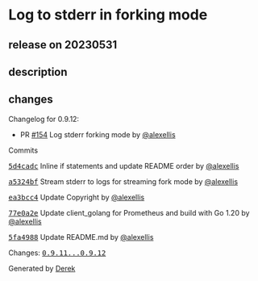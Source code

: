 # Log to stderr in forking mode

## release on 20230531

## description

## changes

Changelog for 0.9.12:

* PR <a class="issue-link js-issue-link" data-error-text="Failed to load title" data-id="1733720583" data-permission-text="Title is private" data-url="https://github.com/openfaas/of-watchdog/issues/154" data-hovercard-type="pull_request" data-hovercard-url="/openfaas/of-watchdog/pull/154/hovercard" href="https://github.com/openfaas/of-watchdog/pull/154">#154</a> Log stderr forking mode by <a class="user-mention notranslate" data-hovercard-type="user" data-hovercard-url="/users/alexellis/hovercard" data-octo-click="hovercard-link-click" data-octo-dimensions="link_type:self" href="https://github.com/alexellis">@alexellis</a>

Commits

<a class="commit-link" data-hovercard-type="commit" data-hovercard-url="https://github.com/openfaas/of-watchdog/commit/5d4cadcaf595f3d3d213e08cdd38a310c5bb3066/hovercard" href="https://github.com/openfaas/of-watchdog/commit/5d4cadcaf595f3d3d213e08cdd38a310c5bb3066"><tt>5d4cadc</tt></a> Inline if statements and update README order by <a class="user-mention notranslate" data-hovercard-type="user" data-hovercard-url="/users/alexellis/hovercard" data-octo-click="hovercard-link-click" data-octo-dimensions="link_type:self" href="https://github.com/alexellis">@alexellis</a>

<a class="commit-link" data-hovercard-type="commit" data-hovercard-url="https://github.com/openfaas/of-watchdog/commit/a5324bf66e8f565ea9dcd09c90cfff8fa64bee14/hovercard" href="https://github.com/openfaas/of-watchdog/commit/a5324bf66e8f565ea9dcd09c90cfff8fa64bee14"><tt>a5324bf</tt></a> Stream stderr to logs for streaming fork mode by <a class="user-mention notranslate" data-hovercard-type="user" data-hovercard-url="/users/alexellis/hovercard" data-octo-click="hovercard-link-click" data-octo-dimensions="link_type:self" href="https://github.com/alexellis">@alexellis</a>

<a class="commit-link" data-hovercard-type="commit" data-hovercard-url="https://github.com/openfaas/of-watchdog/commit/ea3bcc491b0f4382d5b9eb7c12d988628a64684a/hovercard" href="https://github.com/openfaas/of-watchdog/commit/ea3bcc491b0f4382d5b9eb7c12d988628a64684a"><tt>ea3bcc4</tt></a> Update Copyright by <a class="user-mention notranslate" data-hovercard-type="user" data-hovercard-url="/users/alexellis/hovercard" data-octo-click="hovercard-link-click" data-octo-dimensions="link_type:self" href="https://github.com/alexellis">@alexellis</a>

<a class="commit-link" data-hovercard-type="commit" data-hovercard-url="https://github.com/openfaas/of-watchdog/commit/77e0a2ed5b2fad563ac9ce3bb317137b9285a9ca/hovercard" href="https://github.com/openfaas/of-watchdog/commit/77e0a2ed5b2fad563ac9ce3bb317137b9285a9ca"><tt>77e0a2e</tt></a> Update client_golang for Prometheus and build with Go 1.20 by <a class="user-mention notranslate" data-hovercard-type="user" data-hovercard-url="/users/alexellis/hovercard" data-octo-click="hovercard-link-click" data-octo-dimensions="link_type:self" href="https://github.com/alexellis">@alexellis</a>

<a class="commit-link" data-hovercard-type="commit" data-hovercard-url="https://github.com/openfaas/of-watchdog/commit/5fa498816c9eb4209baa9a1c7f1956f97cfeff47/hovercard" href="https://github.com/openfaas/of-watchdog/commit/5fa498816c9eb4209baa9a1c7f1956f97cfeff47"><tt>5fa4988</tt></a> Update README.md by <a class="user-mention notranslate" data-hovercard-type="user" data-hovercard-url="/users/alexellis/hovercard" data-octo-click="hovercard-link-click" data-octo-dimensions="link_type:self" href="https://github.com/alexellis">@alexellis</a>

Changes: <a class="commit-link" href="https://github.com/openfaas/of-watchdog/compare/0.9.11...0.9.12"><tt>0.9.11...0.9.12</tt></a>

Generated by <a href="https://github.com/alexellis/derek/">Derek</a>

